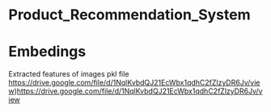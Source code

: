 # Product_Recommendation_System

# Embedings
Extracted features of images pkl file
https://drive.google.com/file/d/1NqlKvbdQJ21EcWbx1qdhC2fZlzyDR6Jv/view)https://drive.google.com/file/d/1NqlKvbdQJ21EcWbx1qdhC2fZlzyDR6Jv/view
